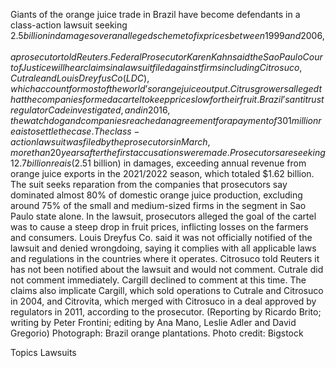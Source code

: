 Giants of the orange juice trade in Brazil have become defendants in a class-action lawsuit seeking $2.5 billion in damages over an alleged scheme to fix prices between 1999 and 2006, a prosecutor told Reuters.
Federal Prosecutor Karen Kahn said the Sao Paulo Court of Justice will hear claims in a lawsuit filed against firms including Citrosuco, Cutrale and Louis Dreyfus Co (LDC), which account for most of the world’s orange juice output.
Citrus growers alleged that the companies formed a cartel to keep prices low for their fruit. Brazil’s antitrust regulator Cade investigated, and in 2016, the watchdog and companies reached an agreement for a payment of 301 million reais to settle the case.
The class-action lawsuit was filed by the prosecutors in March, more than 20 years after the first accusations were made.
Prosecutors are seeking 12.7 billion reais ($2.51 billion) in damages, exceeding annual revenue from orange juice exports in the 2021/2022 season, which totaled $1.62 billion.
The suit seeks reparation from the companies that prosecutors say dominated almost 80% of domestic orange juice production, excluding around 75% of the small and medium-sized firms in the segment in Sao Paulo state alone.
In the lawsuit, prosecutors alleged the goal of the cartel was to cause a steep drop in fruit prices, inflicting losses on the farmers and consumers.
Louis Dreyfus Co. said it was not officially notified of the lawsuit and denied wrongdoing, saying it complies with all applicable laws and regulations in the countries where it operates.
Citrosuco told Reuters it has not been notified about the lawsuit and would not comment.
Cutrale did not comment immediately. Cargill declined to comment at this time.
The claims also implicate Cargill, which sold operations to Cutrale and Citrosuco in 2004, and Citrovita, which merged with Citrosuco in a deal approved by regulators in 2011, according to the prosecutor.
(Reporting by Ricardo Brito; writing by Peter Frontini; editing by Ana Mano, Leslie Adler and David Gregorio)
Photograph: Brazil orange plantations. Photo credit: Bigstock

Topics
Lawsuits
